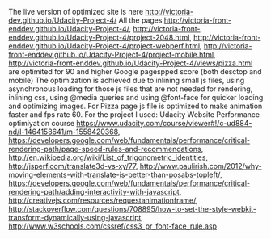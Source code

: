 The live version of optimized site is here http://victoria-dev.github.io/Udacity-Project-4/
All the pages http://victoria-front-enddev.github.io/Udacity-Project-4/,
http://victoria-front-enddev.github.io/Udacity-Project-4/project-2048.html,
http://victoria-front-enddev.github.io/Udacity-Project-4/project-webperf.html,
http://victoria-front-enddev.github.io/Udacity-Project-4/project-mobile.html,
http://victoria-front-enddev.github.io/Udacity-Project-4/views/pizza.html
are optimited for 90 and higher Google pagespped score (both desctop and mobile)
The optimization is achieved due to inlining small js files, using asynchronous loading for those js files that are not needed for rendering, inlining css, using @media queries and using @font-face for quicker loading and optimizing images.
For Pizza page js file is optimized to make animation faster and fps rate 60. 
For the project I used: Udacity Website Performance optimiyation course https://www.udacity.com/course/viewer#!/c-ud884-nd/l-1464158641/m-1558420368, https://developers.google.com/web/fundamentals/performance/critical-rendering-path/page-speed-rules-and-recommendations, http://en.wikipedia.org/wiki/List_of_trigonometric_identities, http://jsperf.com/translate3d-vs-xy/77, http://www.paulirish.com/2012/why-moving-elements-with-translate-is-better-than-posabs-topleft/, https://developers.google.com/web/fundamentals/performance/critical-rendering-path/adding-interactivity-with-javascript, http://creativejs.com/resources/requestanimationframe/, http://stackoverflow.com/questions/708895/how-to-set-the-style-webkit-transform-dynamically-using-javascript, http://www.w3schools.com/cssref/css3_pr_font-face_rule.asp
